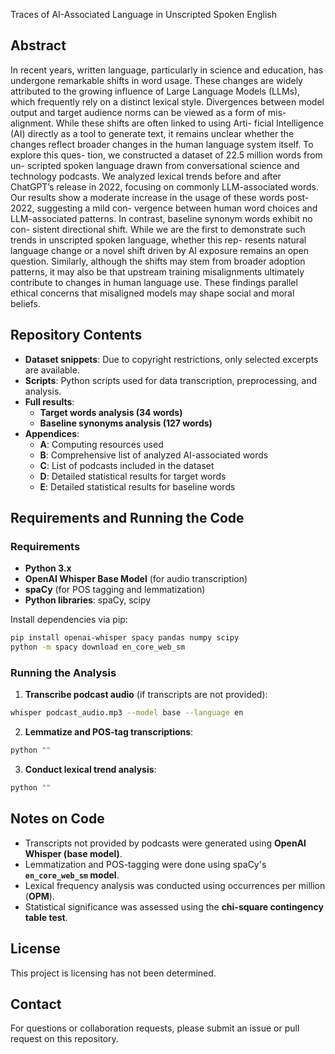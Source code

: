  Traces of AI-Associated Language in Unscripted Spoken English

## Abstract
In recent years, written language, particularly in science and
education, has undergone remarkable shifts in word usage.
These changes are widely attributed to the growing influence
of Large Language Models (LLMs), which frequently rely
on a distinct lexical style. Divergences between model output
and target audience norms can be viewed as a form of mis-
alignment. While these shifts are often linked to using Arti-
ficial Intelligence (AI) directly as a tool to generate text, it
remains unclear whether the changes reflect broader changes
in the human language system itself. To explore this ques-
tion, we constructed a dataset of 22.5 million words from un-
scripted spoken language drawn from conversational science
and technology podcasts. We analyzed lexical trends before
and after ChatGPT’s release in 2022, focusing on commonly
LLM-associated words. Our results show a moderate increase
in the usage of these words post-2022, suggesting a mild con-
vergence between human word choices and LLM-associated
patterns. In contrast, baseline synonym words exhibit no con-
sistent directional shift. While we are the first to demonstrate
such trends in unscripted spoken language, whether this rep-
resents natural language change or a novel shift driven by AI
exposure remains an open question. Similarly, although the
shifts may stem from broader adoption patterns, it may also
be that upstream training misalignments ultimately contribute
to changes in human language use. These findings parallel
ethical concerns that misaligned models may shape social and
moral beliefs.

## Repository Contents
- **Dataset snippets**: Due to copyright restrictions, only selected excerpts are available.
- **Scripts**: Python scripts used for data transcription, preprocessing, and analysis.
- **Full results**:
  - **Target words analysis (34 words)**
  - **Baseline synonyms analysis (127 words)**
- **Appendices**:
  - **A**: Computing resources used
  - **B**: Comprehensive list of analyzed AI-associated words
  - **C**: List of podcasts included in the dataset
  - **D**: Detailed statistical results for target words
  - **E**: Detailed statistical results for baseline words

## Requirements and Running the Code

### Requirements
- **Python 3.x**
- **OpenAI Whisper Base Model** (for audio transcription)
- **spaCy** (for POS tagging and lemmatization)
- **Python libraries**: spaCy, scipy 

Install dependencies via pip:
```bash
pip install openai-whisper spacy pandas numpy scipy
python -m spacy download en_core_web_sm
```

### Running the Analysis

1. **Transcribe podcast audio** (if transcripts are not provided):
```bash
whisper podcast_audio.mp3 --model base --language en
```

2. **Lemmatize and POS-tag transcriptions**:
```bash
python ""
```

3. **Conduct lexical trend analysis**:
```bash
python ""
```

## Notes on Code
- Transcripts not provided by podcasts were generated using **OpenAI Whisper (base model)**.
- Lemmatization and POS-tagging were done using spaCy's **`en_core_web_sm` model**.
- Lexical frequency analysis was conducted using occurrences per million (**OPM**).
- Statistical significance was assessed using the **chi-square contingency table test**.

## License
This project is licensing has not been determined.

## Contact
For questions or collaboration requests, please submit an issue or pull request on this repository.
